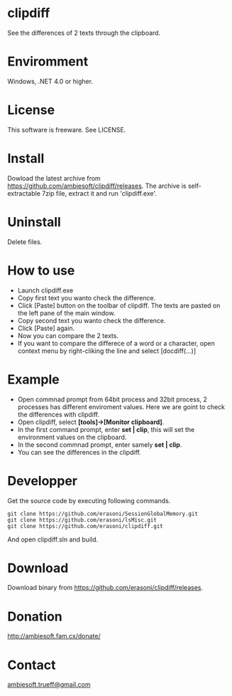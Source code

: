 # clipdiff
See the differences of 2 texts through the clipboard.

# Enviromment
Windows, .NET 4.0 or higher.

# License
This software is freeware. See LICENSE.

# Install
Dowload the latest archive from https://github.com/ambiesoft/clipdiff/releases.
The archive is self-extractable 7zip file, extract it and run 'clipdiff.exe'.

# Uninstall
Delete files.

# How to use
* Launch clipdiff.exe
* Copy first text you wanto check the difference.
* Click [Paste] button on the toolbar of clipdiff. The texts are pasted on the left pane of the main window.
* Copy second text you wanto check the difference.
* Click [Paste] again.
* Now you can compare the 2 texts.
* If you want to compare the differece of a word or a character, open context menu by right-cliking the line and select [docdiff(...)]

# Example
* Open commnad prompt from 64bit process and 32bit process, 2 processes has different enviroment values. Here we are goint to check the differences with clipdiff.
* Open clipdiff, select **[tools]->[Monitor clipboard]**.
* In the first command prompt, enter **set | clip**, this will set the environment values on the clipboard.
* In the second commnad prompt, enter samely **set | clip**.
* You can see the differences in the clipdiff.

# Developper
Get the source code by executing following commands.
```
git clone https://github.com/erasoni/SessionGlobalMemory.git
git clone https://github.com/erasoni/lsMisc.git
git clone https://github.com/erasoni/clipdiff.git
```
And open clipdiff.sln and build.

# Download
Download binary from <https://github.com/erasoni/clipdiff/releases>.

# Donation
<http://ambiesoft.fam.cx/donate/>

# Contact
ambiesoft.trueff@gmail.com
